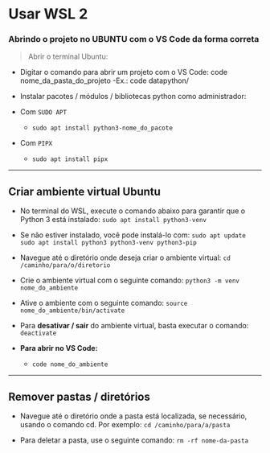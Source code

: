 # Usar WSL 2

### Abrindo o projeto no UBUNTU com o VS Code da forma correta
> Abrir o terminal Ubuntu:

- Digitar o comando para abrir um projeto com o VS Code: code nome_da_pasta_do_projeto
    -Ex.: code datapython/

- Instalar pacotes / módulos / bibliotecas python como administrador:
- Com `SUDO APT`
    - `sudo apt install python3-nome_do_pacote`
- Com `PIPX`
    - `sudo apt install pipx`

---
## Criar ambiente virtual Ubuntu
- No terminal do WSL, execute o comando abaixo para garantir que o Python 3 está instalado:
`sudo apt install python3-venv`

- Se não estiver instalado, você pode instalá-lo com:
`
sudo apt update
sudo apt install python3 python3-venv python3-pip
`

- Navegue até o diretório onde deseja criar o ambiente virtual:
`cd /caminho/para/o/diretorio`

- Crie o ambiente virtual com o seguinte comando:
`python3 -m venv nome_do_ambiente`

- Ative o ambiente com o seguinte comando:
`source nome_do_ambiente/bin/activate`

- Para **desativar / sair** do ambiente virtual, basta executar o comando:
`deactivate`

- **Para abrir no VS Code:**
    - `code nome_do_ambiente`

---
## Remover pastas / diretórios
- Navegue até o diretório onde a pasta está localizada, se necessário, usando o comando cd. Por exemplo:
`cd /caminho/para/a/pasta`

- Para deletar a pasta, use o seguinte comando:
`rm -rf nome-da-pasta`
